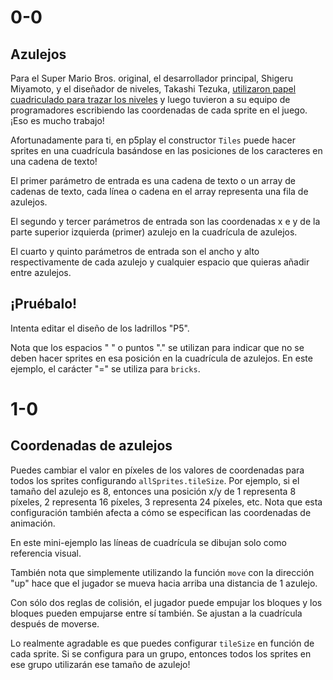 # 0-0

## Azulejos

Para el Super Mario Bros. original, el desarrollador principal, Shigeru Miyamoto, y el diseñador de niveles, Takashi Tezuka, [utilizaron papel cuadriculado para trazar los niveles](https://www.youtube.com/watch?v=DLoRd6_a1CI) y luego tuvieron a su equipo de programadores escribiendo las coordenadas de cada sprite en el juego. ¡Eso es mucho trabajo!

Afortunadamente para ti, en p5play el constructor `Tiles` puede hacer sprites en una cuadrícula basándose en las posiciones de los caracteres en una cadena de texto!

El primer parámetro de entrada es una cadena de texto o un array de cadenas de texto, cada línea o cadena en el array representa una fila de azulejos.

El segundo y tercer parámetros de entrada son las coordenadas x e y de la parte superior izquierda (primer) azulejo en la cuadrícula de azulejos.

El cuarto y quinto parámetros de entrada son el ancho y alto respectivamente de cada azulejo y cualquier espacio que quieras añadir entre azulejos.

## ¡Pruébalo!

Intenta editar el diseño de los ladrillos "P5".

Nota que los espacios " " o puntos "." se utilizan para indicar que no se deben hacer sprites en esa posición en la cuadrícula de azulejos. En este ejemplo, el carácter "=" se utiliza para `bricks`.

# 1-0

## Coordenadas de azulejos

Puedes cambiar el valor en píxeles de los valores de coordenadas para todos los sprites configurando `allSprites.tileSize`. Por ejemplo, si el tamaño del azulejo es 8, entonces una posición x/y de 1 representa 8 píxeles, 2 representa 16 píxeles, 3 representa 24 píxeles, etc. Nota que esta configuración también afecta a cómo se especifican las coordenadas de animación.

En este mini-ejemplo las líneas de cuadrícula se dibujan solo como referencia visual.

También nota que simplemente utilizando la función `move` con la dirección "up" hace que el jugador se mueva hacia arriba una distancia de 1 azulejo.

Con sólo dos reglas de colisión, el jugador puede empujar los bloques y los bloques pueden empujarse entre sí también. Se ajustan a la cuadrícula después de moverse.

Lo realmente agradable es que puedes configurar `tileSize` en función de cada sprite. Si se configura para un grupo, entonces todos los sprites en ese grupo utilizarán ese tamaño de azulejo!
